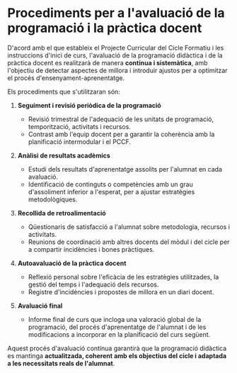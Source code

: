 # Procediments per a l'avaluació de la programació i la pràctica docent

<!-- 

En este apartat es concretarà la manera com el docent o docents responsables de la programació avaluaran tant la seua pròpia actuació com la programació realitzada. Això sempre dins del marc acordat en el punt 2.3.1.14 del PCCF.
-->

D'acord amb el que estableix el Projecte Curricular del Cicle Formatiu i les instruccions d'inici de curs, l'avaluació de la programació didàctica i de la pràctica docent es realitzarà de manera **contínua i sistemàtica**, amb l'objectiu de detectar aspectes de millora i introduir ajustos per a optimitzar el procés d'ensenyament-aprenentatge.

Els procediments que s'utilitzaran són:

1. **Seguiment i revisió periòdica de la programació**

      * Revisió trimestral de l'adequació de les unitats de programació, temporització, activitats i recursos.
      * Contrast amb l'equip docent per a garantir la coherència amb la planificació intermodular i el PCCF.

2. **Anàlisi de resultats acadèmics**

      * Estudi dels resultats d'aprenentatge assolits per l'alumnat en cada avaluació.
      * Identificació de continguts o competències amb un grau d'assoliment inferior a l'esperat, per a ajustar estratègies metodològiques.

3. **Recollida de retroalimentació**

      * Qüestionaris de satisfacció a l'alumnat sobre metodologia, recursos i activitats.
      * Reunions de coordinació amb altres docents del mòdul i del cicle per a compartir incidències i bones pràctiques.

4. **Autoavaluació de la pràctica docent**

      * Reflexió personal sobre l'eficàcia de les estratègies utilitzades, la gestió del temps i l'adequació dels recursos.
      * Registre d'incidències i propostes de millora en un diari docent.

5. **Avaluació final**

      * Informe final de curs que incloga una valoració global de la programació, del procés d'aprenentatge de l'alumnat i de les modificacions a incorporar en la planificació del curs següent.

Aquest procés d'avaluació contínua garantirà que la programació didàctica es mantinga **actualitzada, coherent amb els objectius del cicle i adaptada a les necessitats reals de l'alumnat**.
